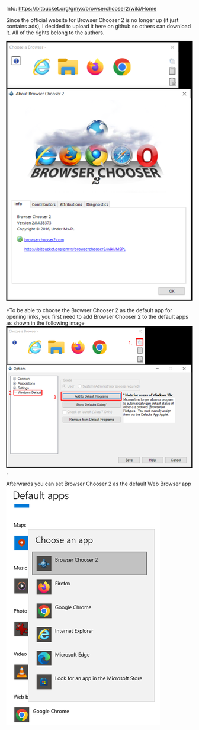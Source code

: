 Info: https://bitbucket.org/gmyx/browserchooser2/wiki/Home

Since the official website for Browser Chooser 2 is no longer up (it just contains ads), I decided to upload it here on github so others can download it. All of the rights belong to the authors.

![alt text](https://github.com/alca099/Browser-Chooser-2/blob/main/info.png)

*To be able to choose the Browser Chooser 2 as the default app for opening links, you first need to add Browser Chooser 2 to the default apps as shown in the following image ![alt text](https://github.com/alca099/Browser-Chooser-2/blob/main/default%20setting.png).

Afterwards you can set Browser Chooser 2 as the default Web Browser app ![alt text](https://github.com/alca099/Browser-Chooser-2/blob/main/set%20default.png)
